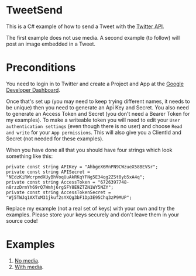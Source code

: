 # TweetSend

This is a C# example of how to send a Tweet with the [Twitter API](https://api.twitter.com/2/tweets).

The first example does not use media. 
A second example (to follow) will post an image embedded in a Tweet.

# Preconditions

You need to login in to Twitter and create a Project and App at the [Google Developer Dashboard](https://developer.twitter.com/en/portal/dashboard).

Once that's set up (you may need to keep trying different names, it needs to be unique) then you need to generate an Api Key and Secret. You also need to generate an Access Token and Secret (you don't need a Bearer Token for my examples). To make a writeable token you will need to edit your `User authentication settings` (even though there is no user) and choose `Read and write` for your `App permissions`. This will also give you a ClientId and Secret (not needed for these examples).

When you have done all that you should have four strings which look something like this:

```
private const string APIKey = "AhbgeX6MnPN9CWzueX58BEVSr";
private const string APISecret = "NEdzKiRWcrpmdXUyBhVoqUuAkRKqYFNg5E34qg2ZSt8yb5xA4q";
private const string AccessToken = "6726397748-n8rzzDrmYh69rQ7Wmhj6rgSFY8E9ZTZN1WY5NZY";
private const string AccessTokenSecret = "Wj5TWJq1AXTxM31jkuf2sYXQg3bF1Dp3E95Chq3zP9MUP";
```

Replace my example (not a real set of keys) with your own and try the examples. Please store your keys securely and don't leave them in your source code!

# Examples

1. [No media](TweetSend/Program1.cs).
1. [With media](TweetSend/Program2.cs).